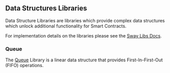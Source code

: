 ## Data Structures Libraries

Data Structure Libraries are libraries which provide complex data structures which unlock additional functionality for Smart Contracts.

For implementation details on the libraries please see the [Sway Libs Docs](https://fuellabs.github.io/sway-libs/master/sway_libs/).

### Queue

The [Queue](./queue/index.md) Library is a linear data structure that provides First-In-First-Out (FIFO) operations. 